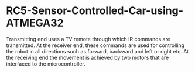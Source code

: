 # RC5-Sensor-Controlled-Car-using-ATMEGA32
Transmitting end uses a TV remote through which IR commands are transmitted. At the receiver end, these commands are used for controlling the robot in all directions such as forward, backward and left or right etc. At the receiving end the movement is achieved by two motors that are interfaced to the microcontroller. 
